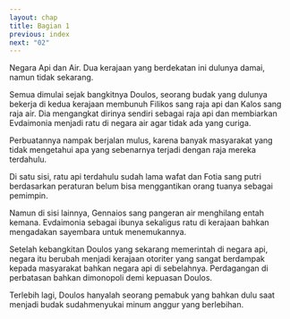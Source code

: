 ```yaml
---
layout: chap
title: Bagian 1
previous: index
next: "02"
---
```

Negara Api dan Air. Dua kerajaan yang berdekatan ini dulunya damai, namun tidak sekarang.

Semua dimulai sejak bangkitnya Doulos, seorang budak yang dulunya bekerja di kedua kerajaan membunuh Filikos sang raja api dan Kalos sang raja air. Dia mengangkat dirinya sendiri sebagai raja api dan membiarkan Evdaimonia menjadi ratu di negara air agar tidak ada yang curiga.

Perbuatannya nampak berjalan mulus, karena banyak masyarakat yang tidak mengetahui apa yang sebenarnya terjadi dengan raja mereka terdahulu.

Di satu sisi, ratu api terdahulu sudah lama wafat dan Fotia sang putri berdasarkan peraturan belum bisa menggantikan orang tuanya sebagai pemimpin.

Namun di sisi lainnya, Gennaios sang pangeran air menghilang entah kemana. Evdaimonia sebagai ibunya sekaligus ratu di kerajaan bahkan mengadakan sayembara untuk menemukannya.

Setelah kebangkitan Doulos yang sekarang memerintah di negara api, negara itu berubah menjadi kerajaan otoriter yang sangat berdampak kepada masyarakat bahkan negara api di sebelahnya. Perdagangan di perbatasan bahkan dimonopoli demi kepuasan Doulos.

Terlebih lagi, Doulos hanyalah seorang pemabuk yang bahkan dulu saat menjadi budak sudahmenyukai minum anggur yang berlebihan.
